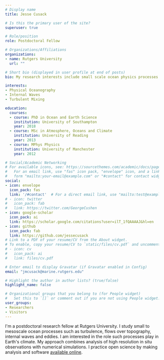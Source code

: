 ```yaml
---
# Display name
title: Jesse Cusack

# Is this the primary user of the site?
superuser: true

# Role/position
role: Postdoctoral Fellow

# Organizations/Affiliations
organizations:
- name: Rutgers University
  url: ""

# Short bio (displayed in user profile at end of posts)
bio: My research interests include small scale ocean physics processes.

interests:
- Physical Oceanography
- Internal Waves
- Turbulent Mixing

education:
  courses:
  - course: PhD in Ocean and Earth Science
    institution: University of Southampton
    year: 2018
  - course: MSc in Atmosphere, Oceans and Climate
    institution: University of Reading
    year: 2013
  - course: MPhys Physics
    institution: University of Manchester
    year: 2012

# Social/Academic Networking
# For available icons, see: https://sourcethemes.com/academic/docs/page-builder/#icons
#   For an email link, use "fas" icon pack, "envelope" icon, and a link in the
#   form "mailto:your-email@example.com" or "#contact" for contact widget.
social:
- icon: envelope
  icon_pack: fas
  link: '/#contact'  # For a direct email link, use "mailto:test@example.org".
# - icon: twitter
#   icon_pack: fab
#   link: https://twitter.com/GeorgeCushen
- icon: google-scholar
  icon_pack: ai
  link: https://scholar.google.com/citations?user=ilT_1fQAAAAJ&hl=en
- icon: github
  icon_pack: fab
  link: https://github.com/jessecusack
# Link to a PDF of your resume/CV from the About widget.
# To enable, copy your resume/CV to `static/files/cv.pdf` and uncomment the lines below.
# - icon: cv
#   icon_pack: ai
#   link: files/cv.pdf

# Enter email to display Gravatar (if Gravatar enabled in Config)
email: "jmcusack@marine.rutgers.edu"

# Highlight the author in author lists? (true/false)
highlight_name: false

# Organizational groups that you belong to (for People widget)
#   Set this to `[]` or comment out if you are not using People widget.
user_groups:
- Researchers
- Visitors
---
```


I'm a postdoctoral research fellow at Rutgers University. I study small to mesoscale ocean processes such as turbulence, flows over topography, internal waves and eddies. I am interested in the role such processes play in Earth's climate. My approach combines analysis of high resolution in situ observations with numerical simulations. I practice open science by making analysis and software [available online](https://github.com/jessecusack).
